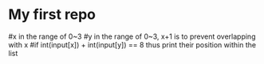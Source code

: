 # My first repo
#x in the range of 0~3
#y in the range of 0~3, x+1 is to prevent overlapping with x
#if int(input[x]) + int(input[y]) == 8 thus print their position within the list
